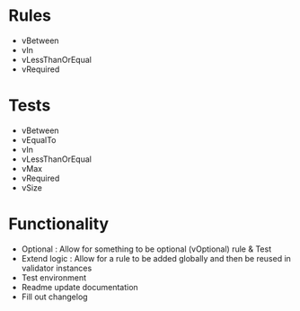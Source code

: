 # Rules

- vBetween
- vIn
- vLessThanOrEqual
- vRequired

# Tests

- vBetween
- vEqualTo
- vIn
- vLessThanOrEqual
- vMax
- vRequired
- vSize

# Functionality

- Optional : Allow for something to be optional (vOptional) rule & Test
- Extend logic : Allow for a rule to be added globally and then be reused in validator instances
- Test environment
- Readme update documentation
- Fill out changelog
